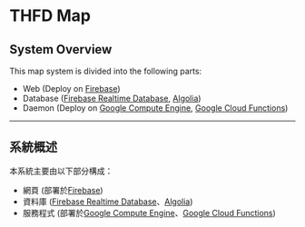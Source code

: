 # THFD Map
## System Overview
This map system is divided into the following parts:
* Web (Deploy on [Firebase](https://firebase.google.com))
* Database ([Firebase Realtime Database](https://firebase.google.com/products/realtime-database), [Algolia](https://www.algolia.com))
* Daemon (Deploy on [Google Compute Engine](https://cloud.google.com/compute), [Google Cloud Functions](https://cloud.google.com/functions))

---

## 系統概述
本系統主要由以下部分構成：
* 網頁 (部署於[Firebase](https://firebase.google.com))
* 資料庫 ([Firebase Realtime Database](https://firebase.google.com/products/realtime-database)、[Algolia](https://www.algolia.com))
* 服務程式 (部署於[Google Compute Engine](https://cloud.google.com/compute)、[Google Cloud Functions](https://cloud.google.com/functions))
